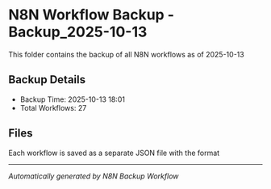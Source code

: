# N8N Workflow Backup -Backup_2025-10-13

This folder contains the backup of all N8N workflows as of 2025-10-13

## Backup Details
- Backup Time: 2025-10-13 18:01
- Total Workflows: 27

## Files
Each workflow is saved as a separate JSON file with the format

---
*Automatically generated by N8N Backup Workflow*
